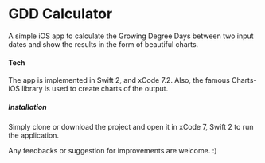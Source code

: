 # GDD Calculator
A simple iOS app to calculate the Growing Degree Days between two input dates and show the results in the form of beautiful charts.

#### Tech
The app is implemented in Swift 2, and xCode 7.2. Also, the famous Charts-iOS library is used to create charts of the output.

##### Installation

Simply clone or download the project and open it in xCode 7, Swift 2 to run the application.

Any feedbacks or suggestion for improvements are welcome. :)
